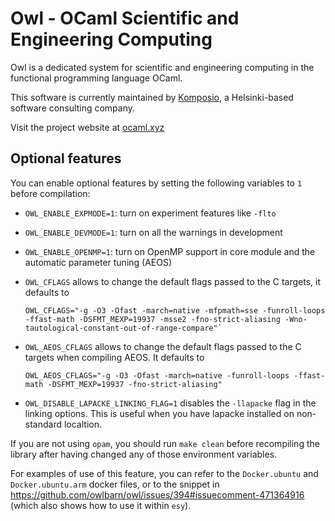# Owl - OCaml Scientific and Engineering Computing

Owl is a dedicated system for scientific and engineering computing in the
functional programming language OCaml.

This software is currently maintained by [Komposio](http://komposio.com), a
Helsinki-based software consulting company.

Visit the project website at [ocaml.xyz](http://ocaml.xyz)


## Optional features

You can enable optional features by setting the following variables to `1`
before compilation:

- `OWL_ENABLE_EXPMODE=1`: turn on experiment features like `-flto`

- `OWL_ENABLE_DEVMODE=1`: turn on all the warnings in development

- `OWL_ENABLE_OPENMP=1`: turn on OpenMP support in core module and
  the automatic parameter tuning (AEOS)

- `OWL_CFLAGS` allows to change the default flags passed to the C targets,
  it defaults to
  ```
  OWL_CFLAGS="-g -O3 -Ofast -march=native -mfpmath=sse -funroll-loops -ffast-math -DSFMT_MEXP=19937 -msse2 -fno-strict-aliasing -Wno-tautological-constant-out-of-range-compare"`
  ```

- `OWL_AEOS_CFLAGS` allows to change the default flags passed to the C targets
  when compiling AEOS. It defaults to
  ```
  OWL_AEOS_CFLAGS="-g -O3 -Ofast -march=native -funroll-loops -ffast-math -DSFMT_MEXP=19937 -fno-strict-aliasing"
  ```

- `OWL_DISABLE_LAPACKE_LINKING_FLAG=1` disables the `-llapacke` flag in the
  linking options. This is useful when you have lapacke installed on
  non-standard localtion.

If you are not using `opam`, you should run `make clean` before recompiling
the library after having changed any of those environment variables.

For examples of use of this feature, you can refer to the `Docker.ubuntu`
and `Docker.ubuntu.arm` docker files, or to the snippet in
https://github.com/owlbarn/owl/issues/394#issuecomment-471364916
(which also shows how to use it within `esy`).
